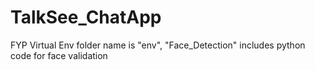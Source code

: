 # TalkSee_ChatApp
 FYP
 Virtual Env folder name is "env", "Face_Detection" includes python code for face validation
